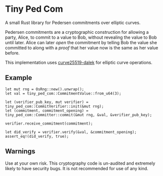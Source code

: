 # Tiny Ped Com

A small Rust library for Pedersen commitments over elliptic curves.

Pedersen commitments are a cryptographic construction for allowing a party, Alice, to commit to a value to Bob, without revealing the value to Bob until later. Alice can later _open_ the commitment by telling Bob the value she committed to along with a _proof_ that her value now is the same as her value before.

This implementation uses [curve25519-dalek](https://github.com/dalek-cryptography/curve25519-dalek) for elliptic curve operations.

## Example

```
let mut rng = OsRng::new().unwrap();
let val = tiny_ped_com::CommitmentValue::from_u64(3);

let (verifier_pub_key, mut verifier) = tiny_ped_com::CommitVerifier::init(&mut rng);
let (commitment, commitment_opening) = tiny_ped_com::Committer::commit(&mut rng, &val, &verifier_pub_key);

verifier.receive_commitment(commitment);

let did_verify = verifier.verify(&val, &commitment_opening);
assert_eq!(did_verify, true);
```

## Warnings

Use at your own risk. This cryptography code is un-audited and extremely likely to have security bugs. It is not recommended for use of any kind.

